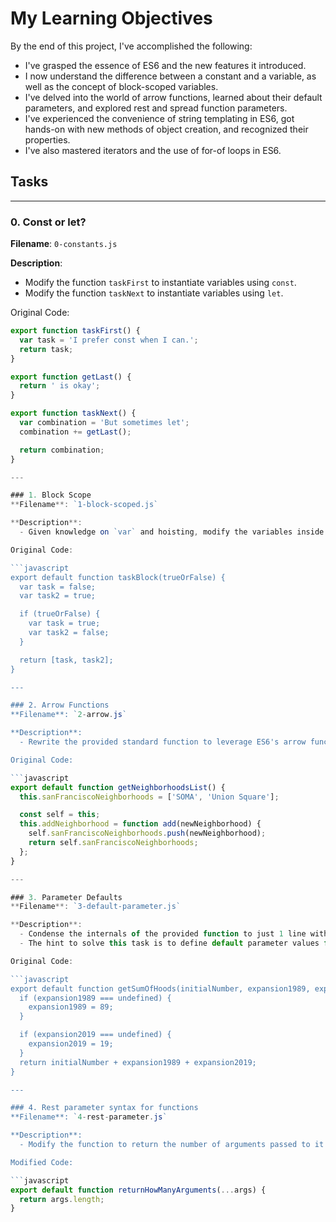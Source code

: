 # My Learning Objectives

By the end of this project, I've accomplished the following:

- I've grasped the essence of ES6 and the new features it introduced.
- I now understand the difference between a constant and a variable, as well as the concept of block-scoped variables.
- I've delved into the world of arrow functions, learned about their default parameters, and explored rest and spread function parameters.
- I've experienced the convenience of string templating in ES6, got hands-on with new methods of object creation, and recognized their properties.
- I've also mastered iterators and the use of for-of loops in ES6.

## Tasks

---

### 0. Const or let?
**Filename**: `0-constants.js`

**Description**:
  - Modify the function `taskFirst` to instantiate variables using `const`.
  - Modify the function `taskNext` to instantiate variables using `let`.

Original Code:

```javascript
export function taskFirst() {
  var task = 'I prefer const when I can.';
  return task;
}

export function getLast() {
  return ' is okay';
}

export function taskNext() {
  var combination = 'But sometimes let';
  combination += getLast();

  return combination;
}

---

### 1. Block Scope
**Filename**: `1-block-scoped.js`

**Description**:
  - Given knowledge on `var` and hoisting, modify the variables inside the function `taskBlock` to ensure the variables aren't overwritten inside the conditional block.

Original Code:

```javascript
export default function taskBlock(trueOrFalse) {
  var task = false;
  var task2 = true;

  if (trueOrFalse) {
    var task = true;
    var task2 = false;
  }

  return [task, task2];
}

---

### 2. Arrow Functions
**Filename**: `2-arrow.js`

**Description**:
  - Rewrite the provided standard function to leverage ES6's arrow function syntax. The function `add` should be converted to an anonymous arrow function.

Original Code:

```javascript
export default function getNeighborhoodsList() {
  this.sanFranciscoNeighborhoods = ['SOMA', 'Union Square'];

  const self = this;
  this.addNeighborhood = function add(newNeighborhood) {
    self.sanFranciscoNeighborhoods.push(newNeighborhood);
    return self.sanFranciscoNeighborhoods;
  };
}

---

### 3. Parameter Defaults
**Filename**: `3-default-parameter.js`

**Description**:
  - Condense the internals of the provided function to just 1 line without renaming any function or variable.
  - The hint to solve this task is to define default parameter values for the function parameters.

Original Code:

```javascript
export default function getSumOfHoods(initialNumber, expansion1989, expansion2019) {
  if (expansion1989 === undefined) {
    expansion1989 = 89;
  }

  if (expansion2019 === undefined) {
    expansion2019 = 19;
  }
  return initialNumber + expansion1989 + expansion2019;
}

---

### 4. Rest parameter syntax for functions
**Filename**: `4-rest-parameter.js`

**Description**:
  - Modify the function to return the number of arguments passed to it using the rest parameter syntax.

Modified Code:

```javascript
export default function returnHowManyArguments(...args) {
  return args.length;
}

